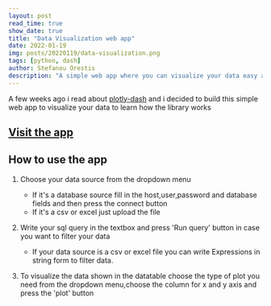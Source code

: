```yaml
---
layout: post
read_time: true
show_date: true
title: "Data Visualization web app"
date: 2022-01-19
img: posts/20220119/data-visualization.png
tags: [python, dash]
author: Stefanou Orestis
description: "A simple web app where you can visualize your data easy and fast"
---
```

A few weeks ago i read about [plotly-dash](https://plotly.com/dash/) and i decided to build this simple web app to visualize your data to learn how the library works

## [Visit the app](http://orestis-visualization-app.herokuapp.com/)

## How to use the app
1. Choose your data source from the dropdown menu
   * If it's a database source fill in the host,user,password and database fields and then press the connect button
   * If it's a csv or excel just upload the file

2. Write your sql query in the textbox and press 'Run query' button in case you want to filter your data
   * If your data source is a csv or excel file you can write Expressions in string form to filter data. 
3. To visualize the data shown in the datatable choose the type of plot you need from the dropdown menu,choose the column for x and y axis and press the 'plot' button
